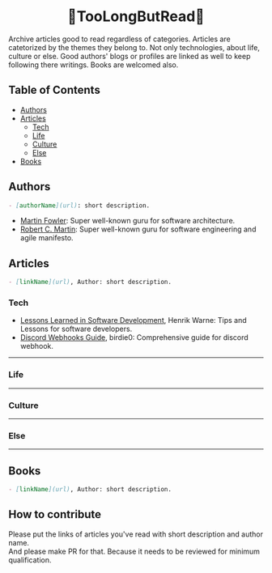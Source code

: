 <h1 align="center">📖TooLongButRead📕</h1>
Archive articles good to read regardless of categories. Articles are catetorized by the themes they belong to. Not only technologies, about life, culture or else.
Good authors' blogs or profiles are linked as well to keep following there writings. Books are welcomed also.

## Table of Contents
- [Authors](#authors)
- [Articles](#articles)
  - [Tech](#tech)
  - [Life](#life)
  - [Culture](#culture)
  - [Else](#else)
- [Books](#books)

## Authors
```markdown
- [authorName](url): short description.
```
- [Martin Fowler](https://martinfowler.com/): Super well-known guru for software architecture.
- [Robert C. Martin](http://cleancoder.com/products): Super well-known guru for software engineering and agile manifesto.

## Articles
```markdown
- [linkName](url), Author: short description.
```
### Tech
- [Lessons Learned in Software Development](https://henrikwarne.com/2015/04/16/lessons-learned-in-software-development/), Henrik Warne: Tips and Lessons for software developers.
- [Discord Webhooks Guide](https://birdie0.github.io/discord-webhooks-guide/), birdie0: Comprehensive guide for discord webhook.
---
### Life
---
### Culture
---
### Else
---

## Books
```markdown
- [linkName](url), Author: short description.
```
## How to contribute
Please put the links of articles you've read with short description and author name.  
And please make PR for that. Because it needs to be reviewed for minimum qualification.  
